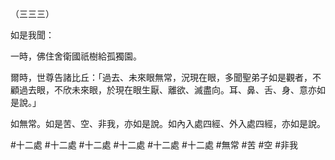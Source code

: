 （三三三）

如是我聞：

一時，佛住舍衛國祇樹給孤獨園。

爾時，世尊告諸比丘：「過去、未來眼無常，況現在眼，多聞聖弟子如是觀者，不顧過去眼，不欣未來眼，於現在眼生厭、離欲、滅盡向。耳、鼻、舌、身、意亦如是說。」

如無常。如是苦、空、非我，亦如是說。如內入處四經、外入處四經，亦如是說。



#十二處
#十二處
#十二處
#十二處
#十二處
#十二處
#無常
#苦
#空
#非我
